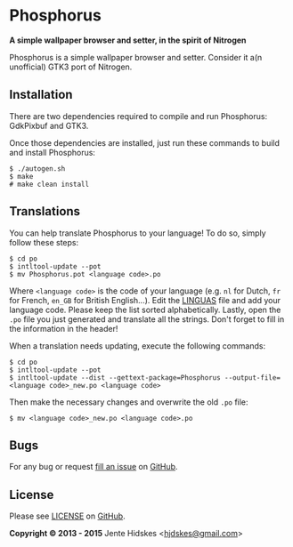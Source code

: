 Phosphorus
=========

**A simple wallpaper browser and setter, in the spirit of Nitrogen**

Phosphorus is a simple wallpaper browser and setter. Consider it a(n unofficial) GTK3 port of Nitrogen.

Installation
------------

There are two dependencies required to compile and run Phosphorus: GdkPixbuf and GTK3.

Once those dependencies are installed, just run these commands to build and install Phosphorus:

    $ ./autogen.sh
    $ make
    # make clean install

Translations
-----------

You can help translate Phosphorus to your language! To do so, simply follow these steps:

	$ cd po
	$ intltool-update --pot
	$ mv Phosphorus.pot <language code>.po

Where `<language code>` is the code of your language (e.g. `nl` for Dutch, `fr` for French, `en_GB` for British English...).
Edit the [LINGUAS](https://github.com/Unia/phosphorus/blob/master/po/LINGUAS) file and add your language code. Please keep the list sorted alphabetically.
Lastly, open the `.po` file you just generated and translate all the strings. Don't forget to fill in the information in the header!

When a translation needs updating, execute the following commands:

	$ cd po
	$ intltool-update --pot
	$ intltool-update --dist --gettext-package=Phosphorus --output-file=<language code>_new.po <language code>

Then make the necessary changes and overwrite the old `.po` file:

	$ mv <language code>_new.po <language code>.po

Bugs
----

For any bug or request [fill an issue](https://github.com/Unia/phosphorus/issues) on [GitHub][github].

License
-------

Please see [LICENSE](https://github.com/Unia/phosphorus/blob/master/LICENSE) on [GitHub][github].

**Copyright © 2013 - 2015** Jente Hidskes &lt;hjdskes@gmail.com&gt;

  [github]: https://github.com/Unia/phosphorus

